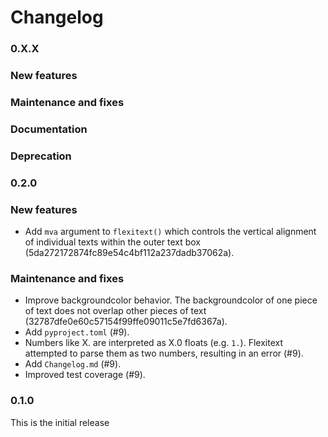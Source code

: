 # Changelog

### 0.X.X

### New features

### Maintenance and fixes

### Documentation

### Deprecation

### 0.2.0

### New features

* Add `mva` argument to `flexitext()` which controls the vertical alignment of individual texts within the outer text box (5da272172874fc89e54c4bf112a237dadb37062a).

### Maintenance and fixes

* Improve backgroundcolor behavior. The backgroundcolor of one piece of text does not overlap other pieces of text (32787dfe0e60c57154f99ffe09011c5e7fd6367a).
* Add `pyproject.toml` (#9).
* Numbers like X. are interpreted as X.0 floats (e.g. `1.`). Flexitext attempted to parse them as two numbers, resulting in an error (#9).
* Add `Changelog.md` (#9).
* Improved test coverage (#9).

### 0.1.0

This is the initial release

